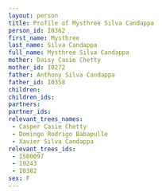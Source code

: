 ```yaml
---
layout: person
title: Profile of Mysthree Silva Candappa
person_id: I0362
first_name: Mysthree
last_name: Silva Candappa
full_name: Mysthree Silva Candappa
mother: Daisy Casie Chetty
mother_id: I0272
father: Anthony Silva Candappa
father_id: I0358
children:
children_ids:
partners:
partner_ids:
relevant_trees_names:
 - Casper Casie Chetty
 - Domingo Rodrigo Babapulle
 - Xavier Silva Candappa
relevant_trees_ids:
 - I500097
 - I0243
 - I0382
sex: F
---
```


